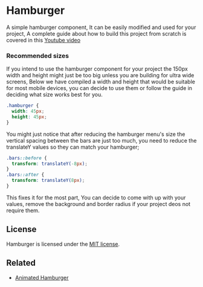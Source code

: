 # Hamburger

A simple hamburger component, It can be easily modified and used for your project, A complete guide about how to build this project from scratch is covered in this [Youtube video](https://www.youtube.com/)

### Recommended sizes

If you intend to use the hamburger component for your project the 150px width and height might just be too big unless you are building for ultra wide screens, Below we have compiled a width and height that would be suitable for most mobile devices, you can decide to use them or follow the guide in deciding what size works best for you.

```css
.hamburger {
  width: 45px;
  height: 45px;
}
```

You might just notice that after reducing the hamburger menu's size the vertical spacing between the bars are just too much, you need to reduce the translateY values so they can match your hamburger;

```css
.bars::before {
  transform: translateY(-8px);
}
.bars::after {
  transform: translateY(8px);
}
```

This fixes it for the most part, You can decide to come with up with your values, remove the background and border radius if your project deos not require them.

## License

Hamburger is licensed under the [MIT license](http://opensource.org/licenses/MIT).

## Related

- [Animated Hamburger](https://github.com/Xeraxlabs/hamburger-animated)
